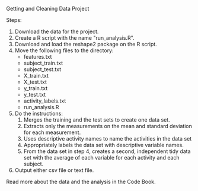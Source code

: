 Getting and Cleaning Data Project

Steps:
1. Download the data for the project.
2. Create a R script with the name "run_analysis.R".
3. Download and load the reshape2 package on the R script.
4. Move the following files to the directory:
    - features.txt
    - subject_train.txt
    - subject_test.txt
    - X_train.txt
    - X_test.txt
    - y_train.txt
    - y_test.txt
    - activity_labels.txt
    - run_analysis.R
5. Do the instructions:
    1.  Merges the training and the test sets to create one data set.
    2. Extracts only the measurements on the mean and standard deviation for each measurement.
    3. Uses descriptive activity names to name the activities in the data set
    4. Appropriately labels the data set with descriptive variable names.
    5. From the data set in step 4, creates a second, independent tidy data set with the average of each variable for each activity and each subject.
6. Output either csv file or text file.

Read more about the data and the analysis in the Code Book.

